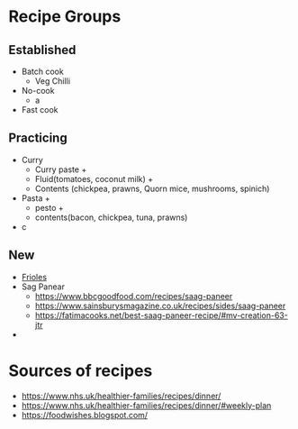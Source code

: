 # Recipe Groups
## Established
- Batch cook
  - Veg Chilli
- No-cook
  - a
- Fast cook
  

## Practicing
- Curry
    - Curry paste + 
    - Fluid(tomatoes, coconut milk) + 
    - Contents (chickpea, prawns, Quorn mice, mushrooms, spinich)
- Pasta + 
  - pesto + 
  - contents(bacon, chickpea, tuna, prawns)
- c

## New
- [Frioles](https://www.wahaca.co.uk/frijoles-recipe/)
- Sag Panear
  - https://www.bbcgoodfood.com/recipes/saag-paneer
  - https://www.sainsburysmagazine.co.uk/recipes/sides/saag-paneer
  - https://fatimacooks.net/best-saag-paneer-recipe/#mv-creation-63-jtr
- 


# Sources of recipes
- https://www.nhs.uk/healthier-families/recipes/dinner/
- https://www.nhs.uk/healthier-families/recipes/dinner/#weekly-plan
- https://foodwishes.blogspot.com/